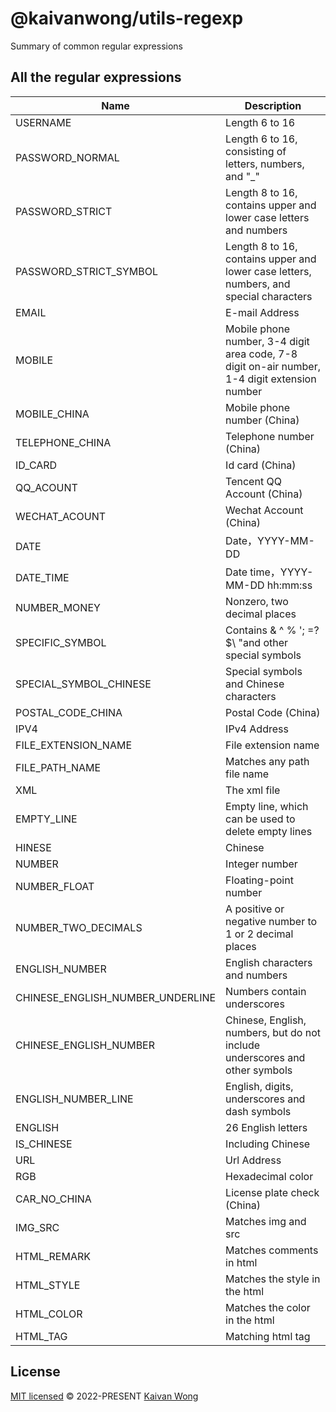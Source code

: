 # @kaivanwong/utils-regexp

Summary of common regular expressions 

## All the regular expressions

| Name                             | Description                                                                                   |
| -------------------------------- | --------------------------------------------------------------------------------------------- |
| USERNAME                         | Length 6 to 16                                                                                |
| PASSWORD_NORMAL                  | Length 6 to 16, consisting of letters, numbers, and "_"                                       |
| PASSWORD_STRICT                  | Length 8 to 16, contains upper and lower case letters and numbers                             |
| PASSWORD_STRICT_SYMBOL           | Length 8 to 16, contains upper and lower case letters, numbers, and special characters        |
| EMAIL                            | E-mail Address                                                                                |
| MOBILE                           | Mobile phone number, 3-4 digit area code, 7-8 digit on-air number, 1-4 digit extension number |
| MOBILE_CHINA                     | Mobile phone number (China)                                                                   |
| TELEPHONE_CHINA                  | Telephone number (China)                                                                      |
| ID_CARD                          | Id card (China)                                                                               |
| QQ_ACOUNT                        | Tencent QQ Account (China)                                                                    |
| WECHAT_ACOUNT                    | Wechat Account (China)                                                                        |
| DATE                             | Date，YYYY-MM-DD                                                                              |
| DATE_TIME                        | Date time，YYYY-MM-DD hh:mm:ss                                                                |
| NUMBER_MONEY                     | Nonzero, two decimal places                                                                   |
| SPECIFIC_SYMBOL                  | Contains & ^ % '; =? $\ "and other special symbols                                            |
| SPECIAL_SYMBOL_CHINESE           | Special symbols and Chinese characters                                                        |
| POSTAL_CODE_CHINA                | Postal Code (China)                                                                           |
| IPV4                             | IPv4 Address                                                                                  |
| FILE_EXTENSION_NAME              | File extension name                                                                           |
| FILE_PATH_NAME                   | Matches any path file name                                                                    |
| XML                              | The xml file                                                                                  |
| EMPTY_LINE                       | Empty line, which can be used to delete empty lines                                           |
| HINESE                           | Chinese                                                                                       |
| NUMBER                           | Integer number                                                                                |
| NUMBER_FLOAT                     | Floating-point number                                                                         |
| NUMBER_TWO_DECIMALS              | A positive or negative number to 1 or 2 decimal places                                        |
| ENGLISH_NUMBER                   | English characters and numbers                                                                |
| CHINESE_ENGLISH_NUMBER_UNDERLINE | Numbers contain underscores                                                                   |
| CHINESE_ENGLISH_NUMBER           | Chinese, English, numbers, but do not include underscores and other symbols                   |
| ENGLISH_NUMBER_LINE              | English, digits, underscores and dash symbols                                                 |
| ENGLISH                          | 26 English letters                                                                            |
| IS_CHINESE                       | Including Chinese                                                                             |
| URL                              | Url Address                                                                                   |
| RGB                              | Hexadecimal color                                                                             |
| CAR_NO_CHINA                     | License plate check (China)                                                                   |
| IMG_SRC                          | Matches img and src                                                                           |
| HTML_REMARK                      | Matches comments in html                                                                      |
| HTML_STYLE                       | Matches the style in the html                                                                 |
| HTML_COLOR                       | Matches the color in the html                                                                 |
| HTML_TAG                         | Matching html tag                                                                             |

## License

[MIT licensed](./LICENSE) © 2022-PRESENT [Kaivan Wong](https://github.com/kaivanwong)